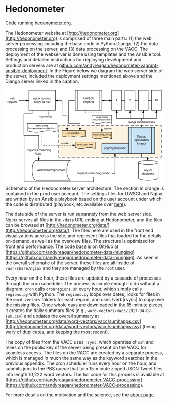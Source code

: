 # Hedonometer
Code running [hedonometer.org](http://hedonometer.org).

The Hedonometer website at [http://hedonometer.org](http://hedonometer.org) is comprised of three main parts: (1) the web server processing including the base code in Python Django, (2) the data processing on the server, and (3) data processing on the VACC.
The deployment of the webserver is done using templates and the Ansible tool.
Settings and detailed instructions for deploying development and production servers are at [github.com/andyreagan/hedonometer-vagrant-ansible-deployment](https://github.com/andyreagan/hedonometer-vagrant-ansible-deployment).
In the Figure below we diagram the web server side of the server, included the deployment settings mentioned above and the Django server linked in the caption.

![diagram](hedonometer-org.png)
Schematic of the Hedonometer server architecture.
The section in orange is contained in the prod user account.
The settings files for UWSGI and Nginx are written by an Ansible playbook based on the user account under which the code is distributed (playbook, etc available over [here](https://github.com/andyreagan/hedonometer-vagrant-ansible-deployment)).

The data side of the server is run separately from the web server side.
Nginx serves all files in the `/data` URL ending at Hedonometer, and the files can be browsed at [http://hedonometer.org/data/](http://hedonometer.org/data/).
The files here are used in the front end visualizations across the site, and represent files that loaded for the details-on-demand, as well as the overview files.
The structure is optimized for front end performance.
The code base is on GitHub at [https://github.com/andyreagan/hedonometer-data-munging](https://github.com/andyreagan/hedonometer-data-munging).
As seen in the overall schematic of the server, these files are all inside of `/usr/share/nginx` and they are managed by the `root` user.

Every hour on the hour, these files are updated by a cascade of processes through the cron scheduler.
The process is simple enough to do without a diagram: `cron` calls `cronregions.sh` every hour, which simply calls `regions.py` with Python.
The `regions.py` loops over dates, looks for files in the `word-vectors` folders for each region, and uses \verb|rsync| to copy over the missing files.
Once whole days are downloaded in the 15-minute pieces, it creates the daily summary files (e.g., `word-vectors/vacc/2017-04-07-sum.csv`) and updates the overall summary at [http://hedonometer.org/data/word-vectors/vacc/sumhapps.csv](http://hedonometer.org/data/word-vectors/vacc/sumhapps.csv) (being wary of duplicates, and keeping the most recent).

The copy of files from the VACC uses `rsync`, which operates of `ssh` and relies on the public key of the server being present on the VACC for seamless access.
The files on the VACC are created by a separate process, which is managed in much the same way as the keyword searches in the previous appendix.
The cron scheduler runs every hour on the hour, and submits jobs to the PBS queue that turn 15-minute zipped JSON Tweet files into length 10,222 word vectors.
The full code for this process is available at [https://github.com/andyreagan/hedonometer-VACC-processing](https://github.com/andyreagan/hedonometer-VACC-processing).

For more details on the motivation and the science, see the [about page](http://hedonometer.org/about.html)

